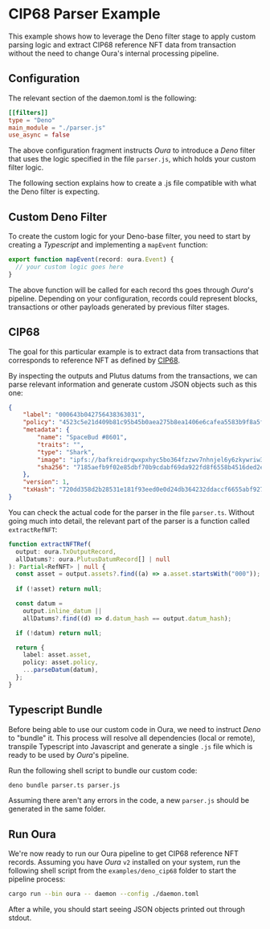 # CIP68 Parser Example

This example shows how to leverage the Deno filter stage to apply custom parsing logic and extract CIP68 reference NFT data from transaction without the need to change Oura's internal processing pipeline.

## Configuration

The relevant section of the daemon.toml is the following:

```toml
[[filters]]
type = "Deno"
main_module = "./parser.js"
use_async = false
```

The above configuration fragment instructs _Oura_ to introduce a _Deno_ filter that uses the logic specified in the file `parser.js`, which holds your custom filter logic.

The following section explains how to create a .js file compatible with what the Deno filter is expecting.

## Custom Deno Filter

To create the custom logic for your Deno-base filter, you need to start by creating a _Typescript_ and implementing a `mapEvent` function:

```ts
export function mapEvent(record: oura.Event) {
  // your custom logic goes here
}
```

The above function will be called for each record ths goes through _Oura_'s pipeline. Depending on your configuration, records could represent blocks, transactions or other payloads generated by previous filter stages.

## CIP68

The goal for this particular example is to extract data from transactions that corresponds to reference NFT as defined by [CIP68](https://cips.cardano.org/cips/cip68).

By inspecting the outputs and Plutus datums from the transactions, we can parse relevant information and generate custom JSON objects such as this one:

```json
{
    "label": "000643b042756438363031",
    "policy": "4523c5e21d409b81c95b45b0aea275b8ea1406e6cafea5583b9f8a5f",
    "metadata": {
        "name": "SpaceBud #8601",
        "traits": "",
        "type": "Shark",
        "image": "ipfs://bafkreidrqwxpxhyc5bo364fzzwv7nhnjel6y6zkywriw33jopb2p4tba5u",
        "sha256": "7185aefb9f02e85dbf70b9cdabf69da922fd8f6558b4516ded2e7874fe4c20ed"
    },
    "version": 1,
    "txHash": "720dd358d2b28531e181f93eed0e0d24db364232ddaccf6655abf92790a062d5"
}
```

You can check the actual code for the parser in the file `parser.ts`. Without going much into detail, the relevant part of the parser is a function called `extractRefNFT`:

```ts
function extractNFTRef(
  output: oura.TxOutputRecord,
  allDatums?: oura.PlutusDatumRecord[] | null
): Partial<RefNFT> | null {
  const asset = output.assets?.find((a) => a.asset.startsWith("000"));
  
  if (!asset) return null;

  const datum =
    output.inline_datum ||
    allDatums?.find((d) => d.datum_hash == output.datum_hash);

  if (!datum) return null;

  return {
    label: asset.asset,
    policy: asset.policy,
    ...parseDatum(datum),
  };
}
```

## Typescript Bundle

Before being able to use our custom code in Oura, we need to instruct _Deno_ to "bundle" it. This process will resolve all dependencies (local or remote), transpile Typescript into Javascript and generate a single `.js` file which is ready to be used by _Oura_'s pipeline.

Run the following shell script to bundle our custom code:

```sh
deno bundle parser.ts parser.js
```

Assuming there aren't any errors in the code, a new `parser.js` should be generated in the same folder.

## Run Oura

We're now ready to run our Oura pipeline to get CIP68 reference NFT records. Assuming you have _Oura_ `v2` installed on your system, run the following shell script from the `examples/deno_cip68` folder to start the pipeline process:

```sh
cargo run --bin oura -- daemon --config ./daemon.toml
```

After a while, you should start seeing JSON objects printed out through stdout.
